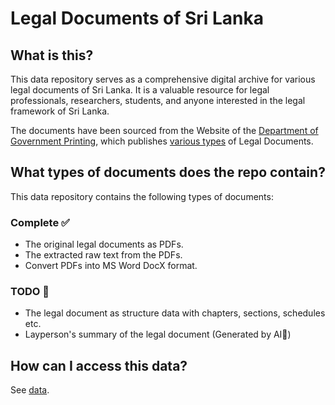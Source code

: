 # Legal Documents of Sri Lanka

## What is this?

This data repository serves as a comprehensive digital archive for various legal documents of Sri Lanka. It is a valuable resource for legal professionals, researchers, students, and anyone interested in the legal framework of Sri Lanka.

The documents have been sourced from the Website of the [Department of Government Printing](http://documents.gov.lk), which publishes [various types](README.pub_type.md) of Legal Documents.

## What types of documents does the repo contain?

This data repository contains the following types of documents:

### Complete ✅
* The original legal documents as PDFs.
* The extracted raw text from the PDFs.
* Convert PDFs into MS Word DocX format. 

### TODO 🚧
* The legal document as structure data with chapters, sections, schedules etc. 
* Layperson's summary of the legal document (Generated by AI🤖) 

## How can I access this data?

See [data](README.data.md).

